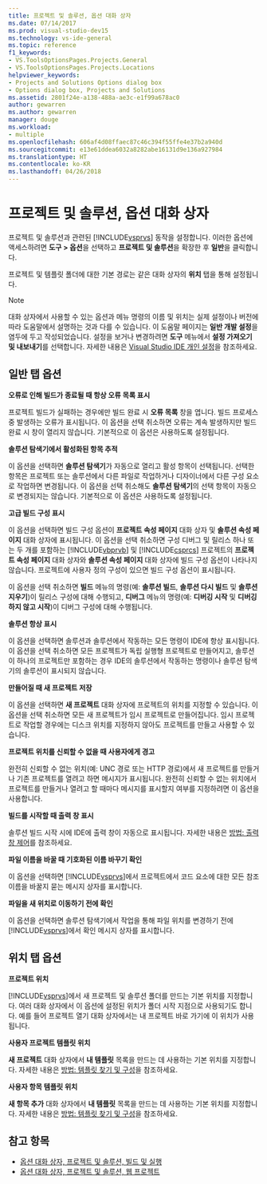 ```yaml
---
title: 프로젝트 및 솔루션, 옵션 대화 상자
ms.date: 07/14/2017
ms.prod: visual-studio-dev15
ms.technology: vs-ide-general
ms.topic: reference
f1_keywords:
- VS.ToolsOptionsPages.Projects.General
- VS.ToolsOptionsPages.Projects.Locations
helpviewer_keywords:
- Projects and Solutions Options dialog box
- Options dialog box, Projects and Solutions
ms.assetid: 2801f24e-a138-488a-ae3c-e1f99a678ac0
author: gewarren
ms.author: gewarren
manager: douge
ms.workload:
- multiple
ms.openlocfilehash: 606af4d08ffaec87c46c394f55ffe4e37b2a940d
ms.sourcegitcommit: e13e61ddea6032a8282abe16131d9e136a927984
ms.translationtype: HT
ms.contentlocale: ko-KR
ms.lasthandoff: 04/26/2018
---
```

# <a name="projects-and-solutions-options-dialog-box"></a>프로젝트 및 솔루션, 옵션 대화 상자
프로젝트 및 솔루션과 관련된 [!INCLUDE[vsprvs](../../code-quality/includes/vsprvs_md.md)] 동작을 설정합니다. 이러한 옵션에 액세스하려면 **도구 > 옵션**을 선택하고 **프로젝트 및 솔루션**을 확장한 후 **일반**을 클릭합니다.

프로젝트 및 템플릿 폴더에 대한 기본 경로는 같은 대화 상자의 **위치** 탭을 통해 설정됩니다.

> [!NOTE]
> 대화 상자에서 사용할 수 있는 옵션과 메뉴 명령의 이름 및 위치는 실제 설정이나 버전에 따라 도움말에서 설명하는 것과 다를 수 있습니다. 이 도움말 페이지는 **일반 개발 설정**을 염두에 두고 작성되었습니다. 설정을 보거나 변경하려면 **도구** 메뉴에서 **설정 가져오기 및 내보내기**를 선택합니다. 자세한 내용은 [Visual Studio IDE 개인 설정](../../ide/personalizing-the-visual-studio-ide.md)을 참조하세요.


## <a name="general-tab-options"></a>일반 탭 옵션

**오류로 인해 빌드가 종료될 때 항상 오류 목록 표시**

프로젝트 빌드가 실패하는 경우에만 빌드 완료 시 **오류 목록** 창을 엽니다. 빌드 프로세스 중 발생하는 오류가 표시됩니다. 이 옵션을 선택 취소하면 오류는 계속 발생하지만 빌드 완료 시 창이 열리지 않습니다. 기본적으로 이 옵션은 사용하도록 설정됩니다.

**솔루션 탐색기에서 활성화된 항목 추적**

이 옵션을 선택하면 **솔루션 탐색기**가 자동으로 열리고 활성 항목이 선택됩니다. 선택한 항목은 프로젝트 또는 솔루션에서 다른 파일로 작업하거나 디자이너에서 다른 구성 요소로 작업하면 변경됩니다. 이 옵션을 선택 취소해도 **솔루션 탐색기**의 선택 항목이 자동으로 변경되지는 않습니다. 기본적으로 이 옵션은 사용하도록 설정됩니다.

**고급 빌드 구성 표시**

이 옵션을 선택하면 빌드 구성 옵션이 **프로젝트 속성 페이지** 대화 상자 및 **솔루션 속성 페이지** 대화 상자에 표시됩니다. 이 옵션을 선택 취소하면 구성 디버그 및 릴리스 하나 또는 두 개를 포함하는 [!INCLUDE[vbprvb](../../code-quality/includes/vbprvb_md.md)] 및 [!INCLUDE[csprcs](../../data-tools/includes/csprcs_md.md)] 프로젝트의 **프로젝트 속성 페이지** 대화 상자와 **솔루션 속성 페이지** 대화 상자에 빌드 구성 옵션이 나타나지 않습니다. 프로젝트에 사용자 정의 구성이 있으면 빌드 구성 옵션이 표시됩니다.

이 옵션을 선택 취소하면 **빌드** 메뉴의 명령(예: **솔루션 빌드**, **솔루션 다시 빌드** 및 **솔루션 지우기**)이 릴리스 구성에 대해 수행되고, **디버그** 메뉴의 명령(예: **디버깅 시작** 및 **디버깅하지 않고 시작**)이 디버그 구성에 대해 수행됩니다.

**솔루션 항상 표시**

이 옵션을 선택하면 솔루션과 솔루션에서 작동하는 모든 명령이 IDE에 항상 표시됩니다. 이 옵션을 선택 취소하면 모든 프로젝트가 독립 실행형 프로젝트로 만들어지고, 솔루션이 하나의 프로젝트만 포함하는 경우 IDE의 솔루션에서 작동하는 명령이나 솔루션 탐색기의 솔루션이 표시되지 않습니다.

**만들어질 때 새 프로젝트 저장**

이 옵션을 선택하면 **새 프로젝트** 대화 상자에 프로젝트의 위치를 지정할 수 있습니다. 이 옵션을 선택 취소하면 모든 새 프로젝트가 임시 프로젝트로 만들어집니다. 임시 프로젝트로 작업할 경우에는 디스크 위치를 지정하지 않아도 프로젝트를 만들고 사용할 수 있습니다.

**프로젝트 위치를 신뢰할 수 없을 때 사용자에게 경고**

완전히 신뢰할 수 없는 위치(예: UNC 경로 또는 HTTP 경로)에서 새 프로젝트를 만들거나 기존 프로젝트를 열려고 하면 메시지가 표시됩니다. 완전히 신뢰할 수 없는 위치에서 프로젝트를 만들거나 열려고 할 때마다 메시지를 표시할지 여부를 지정하려면 이 옵션을 사용합니다.

**빌드를 시작할 때 출력 창 표시**

솔루션 빌드 시작 시에 IDE에 출력 창이 자동으로 표시됩니다. 자세한 내용은 [방법: 출력 창 제어](http://msdn.microsoft.com/Library/91aebd15-8854-4a7a-9f7d-57376fb4e858)를 참조하세요.

**파일 이름을 바꿀 때 기호화된 이름 바꾸기 확인**

이 옵션을 선택하면 [!INCLUDE[vsprvs](../../code-quality/includes/vsprvs_md.md)]에서 프로젝트에서 코드 요소에 대한 모든 참조 이름을 바꿀지 묻는 메시지 상자를 표시합니다.

**파일을 새 위치로 이동하기 전에 확인**

이 옵션을 선택하면 솔루션 탐색기에서 작업을 통해 파일 위치를 변경하기 전에 [!INCLUDE[vsprvs](../../code-quality/includes/vsprvs_md.md)]에서 확인 메시지 상자를 표시합니다.

## <a name="locations-tab-options"></a>위치 탭 옵션

**프로젝트 위치**

[!INCLUDE[vsprvs](../../code-quality/includes/vsprvs_md.md)]에서 새 프로젝트 및 솔루션 폴더를 만드는 기본 위치를 지정합니다. 여러 대화 상자에서 이 옵션에 설정된 위치가 폴더 시작 지점으로 사용되기도 합니다. 예를 들어 프로젝트 열기 대화 상자에서는 내 프로젝트 바로 가기에 이 위치가 사용됩니다.

**사용자 프로젝트 템플릿 위치**

**새 프로젝트** 대화 상자에서 **내 템플릿** 목록을 만드는 데 사용하는 기본 위치를 지정합니다. 자세한 내용은 [방법: 템플릿 찾기 및 구성](../../ide/how-to-locate-and-organize-project-and-item-templates.md)을 참조하세요.

**사용자 항목 템플릿 위치**

**새 항목 추가** 대화 상자에서 **내 템플릿** 목록을 만드는 데 사용하는 기본 위치를 지정합니다. 자세한 내용은 [방법: 템플릿 찾기 및 구성](../../ide/how-to-locate-and-organize-project-and-item-templates.md)을 참조하세요.

## <a name="see-also"></a>참고 항목

- [옵션 대화 상자, 프로젝트 및 솔루션, 빌드 및 실행](../../ide/reference/options-dialog-box-projects-and-solutions-build-and-run.md)
- [옵션 대화 상자, 프로젝트 및 솔루션, 웹 프로젝트](../../ide/reference/options-dialog-box-projects-and-solutions-web-projects.md)